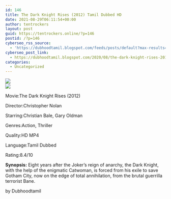 ```yaml
---
id: 146
title: The Dark Knight Rises (2012) Tamil Dubbed HD
date: 2021-08-29T06:11:54+00:00
author: tentrockers
layout: post
guid: https://tentrockers.online/?p=146
postid: /?p=146
cyberseo_rss_source:
  - 'https://dubhoodtamil.blogspot.com/feeds/posts/default?max-results=150&start-index=151'
cyberseo_post_link:
  - https://dubhoodtamil.blogspot.com/2020/08/the-dark-knight-rises-2012-tamil-dubbed.html
categories:
  - Uncategorized
---
```

<div class="media_block">
  <img src="https://1.bp.blogspot.com/-_YuMMYpQcHE/XyrGvBfqF3I/AAAAAAAAA_g/VYJuUsoHFAUTd4HIXNCZCKKRDJpPqV0nQCLcBGAsYHQ/s72-c/images%2B%252820%2529.jpeg" class="media_thumbnail" />
</div>

<div class="separator">
  <a href="https://1.bp.blogspot.com/-_YuMMYpQcHE/XyrGvBfqF3I/AAAAAAAAA_g/VYJuUsoHFAUTd4HIXNCZCKKRDJpPqV0nQCLcBGAsYHQ/s619/images%2B%252820%2529.jpeg"><img border="0" data-original-height="619" data-original-width="495" src="https://1.bp.blogspot.com/-_YuMMYpQcHE/XyrGvBfqF3I/AAAAAAAAA_g/VYJuUsoHFAUTd4HIXNCZCKKRDJpPqV0nQCLcBGAsYHQ/s0/images%2B%252820%2529.jpeg" /></a>
</div>

Movie:The Dark Knight Rises (2012)

Director:Christopher Nolan

Starring:Christian Bale, Gary Oldman

Genres:Action, Thriller

Quality:HD MP4

Language:Tamil Dubbed

Rating:8.4/10

**Synopsis:** Eight years after the Joker&#8217;s reign of anarchy, the Dark Knight, with the help of the enigmatic Catwoman, is forced from his exile to save Gotham City, now on the edge of total annihilation, from the brutal guerrilla terrorist Bane.

by Dubhoodtamil